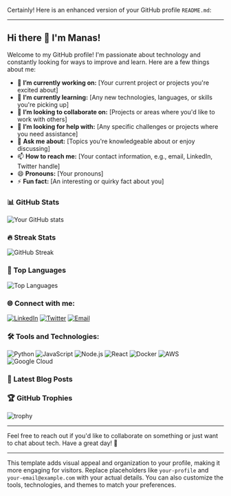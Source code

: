 Certainly! Here is an enhanced version of your GitHub profile `README.md`:

---

## Hi there 👋 I'm Manas!

Welcome to my GitHub profile! I'm passionate about technology and constantly looking for ways to improve and learn. Here are a few things about me:

- 🔭 **I’m currently working on:** [Your current project or projects you're excited about]
- 🌱 **I’m currently learning:** [Any new technologies, languages, or skills you're picking up]
- 👯 **I’m looking to collaborate on:** [Projects or areas where you'd like to work with others]
- 🤔 **I’m looking for help with:** [Any specific challenges or projects where you need assistance]
- 💬 **Ask me about:** [Topics you're knowledgeable about or enjoy discussing]
- 📫 **How to reach me:** [Your contact information, e.g., email, LinkedIn, Twitter handle]
- 😄 **Pronouns:** [Your pronouns]
- ⚡ **Fun fact:** [An interesting or quirky fact about you]

### 📊 GitHub Stats

![Your GitHub stats](https://github-readme-stats.vercel.app/api?username=tmanas06&show_icons=true&theme=radical)

### 🔥 Streak Stats

![GitHub Streak](https://github-readme-streak-stats.herokuapp.com/?user=tmanas06&theme=radical)

### 🌟 Top Languages

![Top Languages](https://github-readme-stats.vercel.app/api/top-langs/?username=tmanas06&layout=compact&theme=radical)

### 🌐 Connect with me:

[![LinkedIn](https://img.shields.io/badge/LinkedIn-0077B5?style=for-the-badge&logo=linkedin&logoColor=white)](https://linkedin.com/in/your-profile)
[![Twitter](https://img.shields.io/badge/Twitter-1DA1F2?style=for-the-badge&logo=twitter&logoColor=white)](https://twitter.com/your-profile)
[![Email](https://img.shields.io/badge/Email-D14836?style=for-the-badge&logo=gmail&logoColor=white)](mailto:your-email@example.com)

### 🛠️ Tools and Technologies:

![Python](https://img.shields.io/badge/Python-3776AB?style=for-the-badge&logo=python&logoColor=white)
![JavaScript](https://img.shields.io/badge/JavaScript-F7DF1E?style=for-the-badge&logo=javascript&logoColor=black)
![Node.js](https://img.shields.io/badge/Node.js-339933?style=for-the-badge&logo=nodedotjs&logoColor=white)
![React](https://img.shields.io/badge/React-61DAFB?style=for-the-badge&logo=react&logoColor=black)
![Docker](https://img.shields.io/badge/Docker-2496ED?style=for-the-badge&logo=docker&logoColor=white)
![AWS](https://img.shields.io/badge/AWS-232F3E?style=for-the-badge&logo=amazonaws&logoColor=white)
![Google Cloud](https://img.shields.io/badge/Google%20Cloud-4285F4?style=for-the-badge&logo=googlecloud&logoColor=white)

### 📝 Latest Blog Posts

<!-- BLOG-POST-LIST:START -->
<!-- If you have a blog, uncomment the next line and set the feed URL -->
<!-- - [Post Title](https://your-blog-link.com) -->
<!-- BLOG-POST-LIST:END -->

### 🏆 GitHub Trophies

![trophy](https://github-profile-trophy.vercel.app/?username=tmanas06&theme=radical)

---

Feel free to reach out if you'd like to collaborate on something or just want to chat about tech. Have a great day! 🚀

---

This template adds visual appeal and organization to your profile, making it more engaging for visitors. Replace placeholders like `your-profile` and `your-email@example.com` with your actual details. You can also customize the tools, technologies, and themes to match your preferences.

